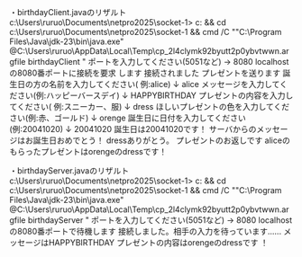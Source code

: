 ・birthdayClient.javaのリザルト
c:\Users\ruruo\Documents\netpro2025\socket-1> c: && cd c:\Users\ruruo\Documents\netpro2025\socket-1 && cmd /C ""C:\Program Files\Java\jdk-23\bin\java.exe" @C:\Users\ruruo\AppData\Local\Temp\cp_2l4clymk92byutt2p0ybvtwwn.argfile birthdayClient "
ポートを入力してください(5051など) →
 8080
localhostの8080番ポートに接続を要求 します
接続されました
プレゼントを送ります
誕生日の方の名前を入力してください( 例:alice) ↓
alice
メッセージを入力してください(例:ハッピーバースデイ) ↓
HAPPYBIRTHDAY
プレゼントの内容を入力してください( 例:スニーカー、服) ↓
dress
ほしいプレゼントの色を入力してください(例:赤、ゴールド) ↓
orenge
誕生日に日付を入力してください(例:20041020) ↓
20041020
誕生日は20041020です！
サーバからのメッセージはお誕生日おめでとう！
dressありがとう。
プレゼントのお返しです
aliceのもらったプレゼントはorengeのdressです！


・birthdayServer.javaのリザルト
c:\Users\ruruo\Documents\netpro2025\socket-1> c: && cd c:\Users\ruruo\Documents\netpro2025\socket-1 && cmd /C ""C:\Program Files\Java\jdk-23\bin\java.exe" @C:\Users\ruruo\AppData\Local\Temp\cp_2l4clymk92byutt2p0ybvtwwn.argfile birthdayServer "
ポートを入力してください(5051など) →
 8080
localhostの8080番ポートで待機します 
接続しました。相手の入力を待っています......
メッセージはHAPPYBIRTHDAY
プレゼントの内容はorengeのdressです ！
